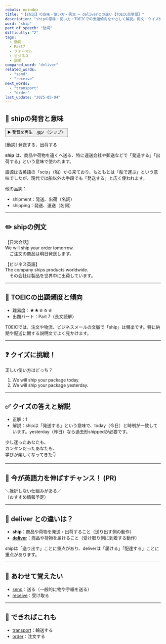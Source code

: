 ```yaml
---
robots: noindex
title: "【ship】の意味・使い方・例文 ― deliverとの違い【TOEIC英単語】"
description: "shipの意味・使い方・TOEICでの出題傾向をやさしく解説。例文・クイズ付きでdeliverとの違いもわかりやすく学べます。"
word: "ship"
part_of_speech: "動詞"
difficulty: "2"
tags:
  - 動詞
  - Part7
  - フォーマル
  - ビジネス
  - 説明
compared_word: "deliver"
related_words:
  - "send"
  - "receive"
next_words:
  - "transport"
  - "order"
last_update: "2025-05-04"
---
```


## 🔰 shipの発音と意味

<button class="play-audio" onclick="playTTS('ship')">
  <span class="play-audio-main">
    ▶️ 発音を再生　/ʃɪp/
  </span>
  <span class="play-audio-sub">
    （シップ）
  </span>
</button>

[動詞] 発送する、出荷する

**ship** は、商品や荷物を遠くへ送る、特に運送会社や郵送などで「発送する」「出荷する」という意味で使われます。

語源は古英語の「scip」（船）から来ており、もともとは「船で運ぶ」という意味でしたが、現代では船以外の手段でも「発送する」と広く使われます。

他の品詞：  
- shipment：発送、出荷（名詞）
- shipping：発送、運送（名詞）

---

## ✏️ shipの例文

【日常会話】  
We will ship your order tomorrow.  
　ご注文の商品は明日発送します。

【ビジネス英語】  
The company ships products worldwide.  
　その会社は製品を世界中に出荷しています。

---

## 🎯 TOEICの出題頻度と傾向

- 難易度：★★☆☆☆
- 出題パート：Part 7（長文読解）

TOEICでは、注文や物流、ビジネスメールの文脈で「ship」は頻出です。特に納期や配送に関する説明文でよく見かけます。

---

## ❓ クイズに挑戦！

正しい使い方はどっち？

1. We will ship your package today.  
2. We will ship your package yesterday.

---

## ✅ クイズの答えと解説

- 正解：**1**
- 解説：shipは「発送する」という意味で、today（今日）と時制が一致しています。yesterday（昨日）なら過去形shippedが必要です。

少し迷ったあなたも、  
カンタンだったあなたも、  
学びが楽しくなってきた👇️

---

## 🚀 今が英語力を伸ばすチャンス！ (PR)

<div class="info-center">
＼挫折しない仕組みがある／<br>  
（おすすめ情報予定）
</div>

---

## 🤔  deliver との違いは？

- **ship**：商品や荷物を発送・出荷すること（送り出す側の動作）
- **[deliver](/word/deliver/)**：商品や荷物を届けること（受け取り側に到着する動作）

shipは「送り出す」ことに重点があり、deliverは「届ける」「配達する」ことに重点があります。

---

## 🧩 あわせて覚えたい

- [send](/word/send/)：送る（一般的に物や手紙を送る）
- [receive](/word/receive/)：受け取る

---

## 📖 できればこれも

- [transport](/word/transport/)：輸送する
- [order](/word/order/)：注文する

<!-- cvid: aid43_bid35 -->
